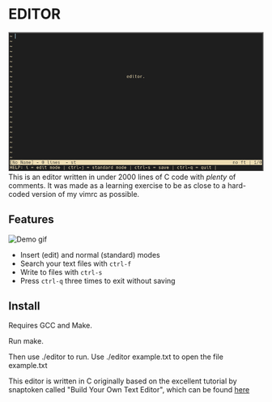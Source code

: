 # EDITOR
![Image of home page](images/homepage.png)
This is an editor written in under 2000 lines of C code with *plenty* of comments.
It was made as a learning exercise to be as close to a hard-coded version of my vimrc as possible.

## Features
![Demo gif](images/gif.GIF)
* Insert (edit) and normal (standard) modes 
* Search your text files with `ctrl-f`
* Write to files with `ctrl-s`
* Press `ctrl-q` three times to exit without saving

## Install
Requires GCC and Make.

Run make.

Then use ./editor to run.
Use ./editor example.txt to open the file example.txt

This editor is written in C originally based on the excellent tutorial by snaptoken called 
"Build Your Own Text Editor", which can be found [here](https://viewsourcecode.org/snaptoken/kilo/index.html)

